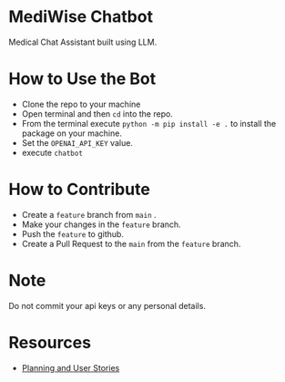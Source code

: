 # MediWise Chatbot
Medical Chat Assistant built using LLM.

# How to Use the Bot
- Clone the repo to your machine
- Open terminal and then `cd` into the repo.
- From the terminal execute `python -m pip install -e .` to install the package on your machine.
- Set the `OPENAI_API_KEY` value.
- execute `chatbot`
  
# How to Contribute

- Create a `feature` branch from `main` .
- Make your changes in the `feature` branch.
- Push the `feature` to github.
- Create a Pull Request to the `main` from the `feature` branch.

# Note

Do not commit your api keys or any personal details.

# Resources
- [Planning and User Stories ]([(https://lucid.app/lucidspark/40dc780b-0a4b-4243-ae61-28290dc36111/edit?invitationId=inv_a7c6313a-3322-4a40-92af-773b961cd35c&page=0_0#)])